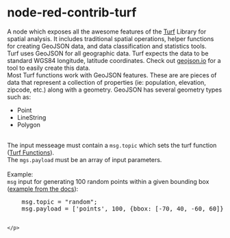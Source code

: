 # node-red-contrib-turf

<p>A node which exposes all the awesome features of the <a target="_blank" href="http://turfjs.org/">Turf</a> Library for spatial analysis. It includes traditional spatial operations, helper functions for creating GeoJSON data, and data classification and statistics tools. <br>
    Turf uses GeoJSON for all geographic data. Turf expects the data to be standard WGS84 longitude, latitude coordinates. Check out <a target="_blank" href="geojson.io">geojson.io</a> for a tool to easily create this data. <br>
    Most Turf functions work with GeoJSON features. These are are pieces of data that represent a collection of properties (ie: population, elevation, zipcode, etc.) along with a geometry. GeoJSON has several geometry types such as:
    <ul>
      <li>Point</li>
      <li>LineString</li>
      <li>Polygon</li>
    </ul>
    <br>
    The input messeage must contain a <code>msg.topic</code> which sets the turf function (<a target="_blank" href ="http://turfjs.org/static/docs/">Turf Functions</a>).<br>
    The <code>mgs.payload</code> must be an array of input parameters. <br>
    <br>
    Example: <br>
    <code>msg</code> input for generating 100 random points within a given bounding box (<a target="_blank" href="http://turfjs.org/static/docs/module-turf_random.html">example from the docs</a>):
    <pre>
    msg.topic = "random";
    msg.payload = ['points', 100, {bbox: [-70, 40, -60, 60]}];
    </pre>
    
    </p>
